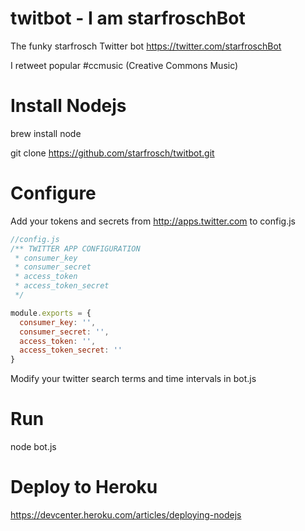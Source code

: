 # twitbot - I am starfroschBot

The funky starfrosch Twitter bot https://twitter.com/starfroschBot

I retweet popular #ccmusic (Creative Commons Music)


# Install Nodejs

brew install node

git clone https://github.com/starfrosch/twitbot.git

# Configure

Add your tokens and secrets from http://apps.twitter.com to config.js

```javascript
//config.js
/** TWITTER APP CONFIGURATION
 * consumer_key
 * consumer_secret
 * access_token
 * access_token_secret
 */

module.exports = {
  consumer_key: '',
  consumer_secret: '',
  access_token: '',
  access_token_secret: ''
}
```

Modify your twitter search terms and time intervals in bot.js

# Run

node bot.js

# Deploy to Heroku

https://devcenter.heroku.com/articles/deploying-nodejs
